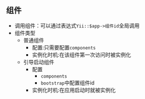## 组件
* 调用组件：可以通过表达式`Yii::$app->组件id`全局调用
* 组件类型
    * 普通组件
        * 配置:只需要配置`components`
        * 实例化时机:在该组件第一次访问时被实例化
    * 引导启动组件
        * 配置
            * `components`
            * `bootstrap`中配置组件id
        * 实例化时机:在应用启动时就被实例化 
